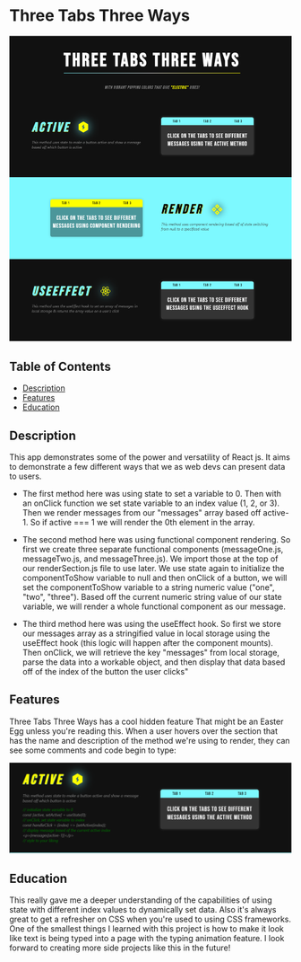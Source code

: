 # Three Tabs Three Ways

![landing page](./public/screenshot.PNG)

## Table of Contents

- [Description](#description)
- [Features](#features)
- [Education](#education)

## Description

This app demonstrates some of the power and versatility of React js. It aims to demonstrate a few different ways that we as web devs can present data to users. 

- The first method here was using state to set a variable to 0. Then with an onClick function we set state variable to an index value (1, 2, or 3). Then we render messages from our "messages" array based off active-1. So if active === 1 we will render the 0th element in the array.

- The second method here was using functional component rendering. So first we create three separate functional components (messageOne.js, messageTwo.js, and messageThree.js). We import those at the top of our renderSection.js file to use later. We use state again to initialize the componentToShow variable to null and then onClick of a button, we will set the componentToShow variable to a string numeric value ("one", "two", "three"). Based off the current numeric string value of our state variable, we will render a whole functional component as our message.

- The third method here was using the useEffect hook. So first we store our messages array as a stringified value in local storage using the useEffect hook (this logic will happen after the component mounts). Then onClick, we will retrieve the key "messages" from local storage, parse the data into a workable object, and then display that data based off of the index of the button the user clicks"

## Features

Three Tabs Three Ways has a cool hidden feature That might be an Easter Egg unless you're reading this. When a user hovers over the section that has the name and description of the method we're using to render, they can see some comments and code begin to type: 

![features involving hidden text](./public//features.PNG)

## Education

This really gave me a deeper understanding of the capabilities of using state with different index values to dynamically set data. Also it's always great to get a refresher on CSS when you're used to using CSS frameworks. One of the smallest things I learned with this project is how to make it look like text is being typed into a page with the typing animation feature. I look forward to creating more side projects like this in the future!
